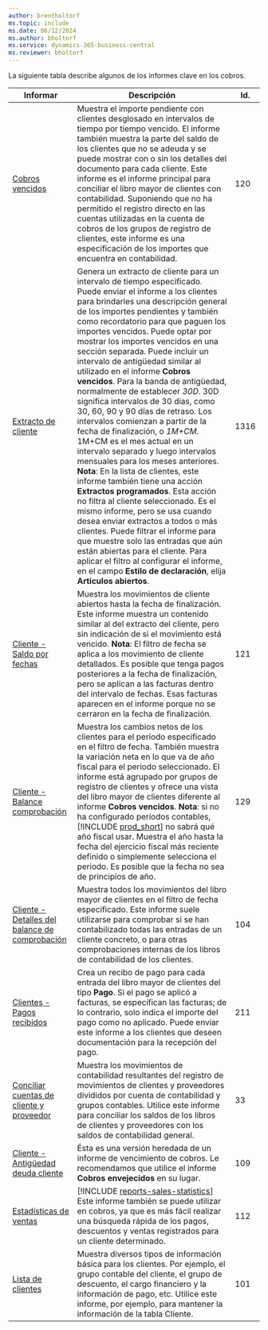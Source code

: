 ```yaml
---
author: brentholtorf
ms.topic: include
ms.date: 06/12/2024
ms.author: bholtorf
ms.service: dynamics-365-business-central
ms.reviewer: bholtorf
---
```


La siguiente tabla describe algunos de los informes clave en los cobros.

| Informar | Descripción | Id. |
|--|--|--|
| [Cobros vencidos](https://businesscentral.dynamics.com?report=120) | Muestra el importe pendiente con clientes desglosado en intervalos de tiempo por tiempo vencido. El informe también muestra la parte del saldo de los clientes que no se adeuda y se puede mostrar con o sin los detalles del documento para cada cliente. Este informe es el informe principal para conciliar el libro mayor de clientes con contabilidad. Suponiendo que no ha permitido el registro directo en las cuentas utilizadas en la cuenta de cobros de los grupos de registro de clientes, este informe es una especificación de los importes que encuentra en contabilidad. | 120 |
| [Extracto de cliente](https://businesscentral.dynamics.com?report=1316) | Genera un extracto de cliente para un intervalo de tiempo especificado. Puede enviar el informe a los clientes para brindarles una descripción general de los importes pendientes y también como recordatorio para que paguen los importes vencidos. Puede optar por mostrar los importes vencidos en una sección separada. Puede incluir un intervalo de antigüedad similar al utilizado en el informe **Cobros vencidos**. Para la banda de antigüedad, normalmente de establecer *30D*. 30D significa intervalos de 30 días, como 30, 60, 90 y 90 días de retraso. Los intervalos comienzan a partir de la fecha de finalización, o *1M+CM*. 1M+CM es el mes actual en un intervalo separado y luego intervalos mensuales para los meses anteriores. **Nota**: En la lista de clientes, este informe también tiene una acción **Extractos programados**. Esta acción no filtra al cliente seleccionado. Es el mismo informe, pero se usa cuando desea enviar extractos a todos o más clientes. Puede filtrar el informe para que muestre solo las entradas que aún están abiertas para el cliente. Para aplicar el filtro al configurar el informe, en el campo **Estilo de declaración**, elija **Artículos abiertos**. | 1316 |
| [Cliente - Saldo por fechas](https://businesscentral.dynamics.com?report=121) | Muestra los movimientos de cliente abiertos hasta la fecha de finalización. Este informe muestra un contenido similar al del extracto del cliente, pero sin indicación de si el movimiento está vencido. **Nota**: El filtro de fecha se aplica a los movimiento de cliente detallados. Es posible que tenga pagos posteriores a la fecha de finalización, pero se aplican a las facturas dentro del intervalo de fechas. Esas facturas aparecen en el informe porque no se cerraron en la fecha de finalización. | 121 | 
| [Cliente - Balance comprobación](https://businesscentral.dynamics.com?report=129) | Muestra los cambios netos de los clientes para el período especificado en el filtro de fecha. También muestra la variación neta en lo que va de año fiscal para el periodo seleccionado. El informe está agrupado por grupos de registro de clientes y ofrece una vista del libro mayor de clientes diferente al informe **Cobros vencidos**. **Nota**: si no ha configurado períodos contables, [!INCLUDE [prod_short](prod_short.md)] no sabrá qué año fiscal usar. Muestra el año hasta la fecha del ejercicio fiscal más reciente definido o simplemente selecciona el periodo. Es posible que la fecha no sea de principios de año.| 129 |
| [Cliente - Detalles del balance de comprobación](https://businesscentral.dynamics.com?report=104) | Muestra todos los movimientos del libro mayor de clientes en el filtro de fecha especificado. Este informe suele utilizarse para comprobar si se han contabilizado todas las entradas de un cliente concreto, o para otras comprobaciones internas de los libros de contabilidad de los clientes. | 104 |
| [Clientes - Pagos recibidos](https://businesscentral.dynamics.com?report=211) | Crea un recibo de pago para cada entrada del libro mayor de clientes del tipo **Pago**. Si el pago se aplicó a facturas, se especifican las facturas; de lo contrario, solo indica el importe del pago como no aplicado. Puede enviar este informe a los clientes que deseen documentación para la recepción del pago.| 211 |
| [Conciliar cuentas de cliente y proveedor](https://businesscentral.dynamics.com?report=33) | Muestra los movimientos de contabilidad resultantes del registro de movimientos de clientes y proveedores divididos por cuenta de contabilidad y grupos contables. Utilice este informe para conciliar los saldos de los libros de clientes y proveedores con los saldos de contabilidad general. | 33 |
| [Cliente - Antigüedad deuda cliente](https://businesscentral.dynamics.com?report=109)| Ésta es una versión heredada de un informe de vencimiento de cobros. Le recomendamos que utilice el informe **Cobros envejecidos** en su lugar. | 109 |
| [Estadísticas de ventas](https://businesscentral.dynamics.com?report=112) | [!INCLUDE [reports-sales-statistics](reports-sales-statistics.md)]<br>Este informe también se puede utilizar en cobros, ya que es más fácil realizar una búsqueda rápida de los pagos, descuentos y ventas registrados para un cliente determinado.| 112 |
| [Lista de clientes](https://businesscentral.dynamics.com?report=101) | Muestra diversos tipos de información básica para los clientes. Por ejemplo, el grupo contable del cliente, el grupo de descuento, el cargo financiero y la información de pago, etc. Utilice este informe, por ejemplo, para mantener la información de la tabla Cliente.| 101 |